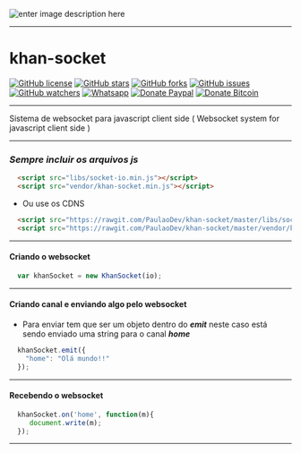 ![enter image description here](https://i.imgur.com/ABs7ScD.gif)

----------

# khan-socket

[![GitHub license](https://img.shields.io/badge/license-MIT-blue.svg)](https://raw.githubusercontent.com/PaulaoDev/khan-socket/master/LICENSE)
[![GitHub stars](https://img.shields.io/github/stars/PaulaoDev/khan-socket.svg)](https://github.com/PaulaoDev/khan-socket/stargazers)
[![GitHub forks](https://img.shields.io/github/forks/PaulaoDev/khan-socket.svg)](https://github.com/PaulaoDev/khan-socket/fork)
[![GitHub issues](https://img.shields.io/github/issues/PaulaoDev/khan-socket.svg)](https://github.com/PaulaoDev/khan-socket/issues)
[![GitHub watchers](https://img.shields.io/github/watchers/badges/shields.svg?style=social&label=Watch)](https://github.com/PaulaoDev/khan-socket/subscription)
[![Whatsapp](https://img.shields.io/badge/Whatsapp-On-green.svg)](https://bit.ly/whatsappdopaulo)
[![Donate Paypal](https://img.shields.io/badge/Donate-PayPal-green.svg)](https://goo.gl/ujU2QU)
[![Donate Bitcoin](https://img.shields.io/badge/Donate-Bitcoin-yellow.svg)](https://blockchain.info/address/37RWdwgsXK94pANXm9fHv722k4zQmtmCpH)

----------


Sistema de websocket para javascript client side ( Websocket system for javascript client side )

-------------------------------------
### *Sempre incluir os arquivos js*
```html
  <script src="libs/socket-io.min.js"></script>
  <script src="vendor/khan-socket.min.js"></script>
```

- Ou use os CDNS 
```html
  <script src="https://rawgit.com/PaulaoDev/khan-socket/master/libs/socket-io.min.js"></script>
  <script src="https://rawgit.com/PaulaoDev/khan-socket/master/vendor/khan-socket.min.js"></script>
```

-------------------------------------
#### Criando o websocket
```javascript
  var khanSocket = new KhanSocket(io);
```
-------------------------------------
#### Criando canal e enviando algo pelo websocket
- Para enviar tem que ser um objeto dentro do ***emit*** neste caso está sendo enviado uma string para o canal ***home***
```javascript
  khanSocket.emit({
  	"home": "Olá mundo!!"
  });
```
-------------------------------------
#### Recebendo o websocket
```javascript
  khanSocket.on('home', function(m){
  	 document.write(m);
  });
```
-------------------------------------
